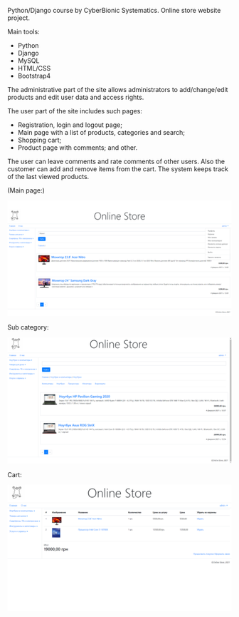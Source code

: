 Python/Django course by CyberBionic Systematics.
Online store website project.

Main tools:
  - Python
  - Django
  - MySQL
  - HTML/CSS
  - Bootstrap4

The administrative part of the site allows administrators to add/change/edit products and edit user data and access rights.

The user part of the site includes such pages:
  - Registration, login and logout page;
  - Main page with a list of products, categories and search;
  - Shopping cart;
  - Product page with comments;
  and other.

The user can leave comments and rate comments of other users. Also the customer can add and remove items from the cart. The system keeps track of the last viewed products.


(Main page:)


![](https://github.com/Leu-s/OnlineStore-Django/blob/main/media/github/main.png)

Sub category:


![](https://github.com/Leu-s/OnlineStore-Django/blob/main/media/github/subcategory.png)

Cart:


![](https://github.com/Leu-s/OnlineStore-Django/blob/main/media/github/cart.png)
